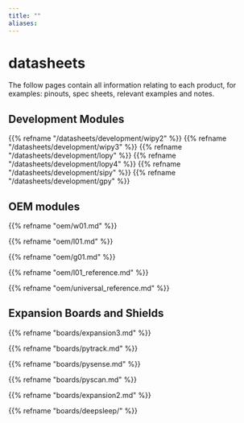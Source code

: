 ```yaml
---
title: ""
aliases:
---
```


# datasheets

The follow pages contain all information relating to each product, for examples: pinouts, spec sheets, relevant examples and notes.

## Development Modules

 {{% refname "/datasheets/development/wipy2" %}}
 {{% refname "/datasheets/development/wipy3" %}}
 {{% refname "/datasheets/development/lopy" %}}
 {{% refname "/datasheets/development/lopy4" %}}
 {{% refname "/datasheets/development/sipy" %}}
 {{% refname "/datasheets/development/gpy" %}}




## OEM modules

{{% refname "oem/w01.md" %}}

{{% refname "oem/l01.md" %}}

{{% refname "oem/g01.md" %}}

{{% refname "oem/l01\_reference.md" %}}

{{% refname "oem/universal\_reference.md" %}}

## Expansion Boards and Shields

{{% refname "boards/expansion3.md" %}}

{{% refname "boards/pytrack.md" %}}

{{% refname "boards/pysense.md" %}}

{{% refname "boards/pyscan.md" %}}

{{% refname "boards/expansion2.md" %}}

{{% refname "boards/deepsleep/" %}}
